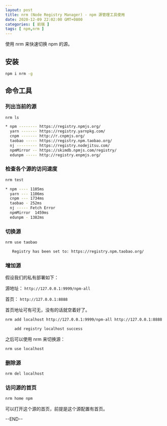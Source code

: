 ```yaml
---
layout: post
title: nrm (Node Registry Manager) - npm 源管理工具使用
date: 2020-12-09 22:02:00 GMT+0800
categories: [ 前端 ]
tags: [ npm,nrm ]
---
```


使用 nrm 来快速切换 npm 的源。

<!-- more -->

## 安装

```sh
npm i nrm -g
```

## 命令工具

### 列出当前的源

```sh
nrm ls

* npm -------- https://registry.npmjs.org/
  yarn ------- https://registry.yarnpkg.com/
  cnpm ------- http://r.cnpmjs.org/
  taobao ----- https://registry.npm.taobao.org/
  nj --------- https://registry.nodejitsu.com/
  npmMirror -- https://skimdb.npmjs.com/registry/
  edunpm ----- http://registry.enpmjs.org/
```

### 检查各个源的访问速度

```sh
nrm test

* npm ---- 1105ms
  yarn --- 1106ms
  cnpm --- 1734ms
  taobao - 252ms
  nj ----- Fetch Error
  npmMirror  1459ms
  edunpm - 1382ms
```

### 切换源

```sh
nrm use taobao

   Registry has been set to: https://registry.npm.taobao.org/
```

### 增加源

假设我们的私有部署如下：

源地址： `http://127.0.0.1:9999/npm-all`

首页： `http://127.0.0.1:8888`

首页地址可有可无，没有的话就空着好了。

```sh
nrm add localhost http://127.0.0.1:9999/npm-all http://127.0.0.1:8888

    add registry localhost success
```

之后可以使用 nrm 来切换源：

```sh
nrm use localhost
```

### 删除源

```sh
nrm del localhost
```

### 访问源的首页

```sh
nrm home npm
```

可以打开这个源的首页，前提是这个源配置有首页。

--END--
